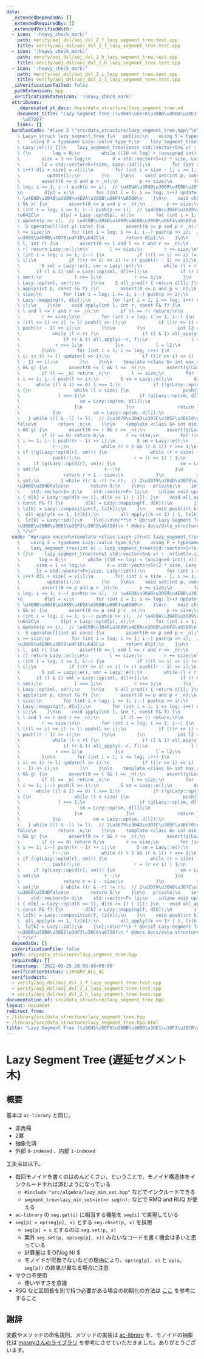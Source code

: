 ```yaml
---
data:
  _extendedDependsOn: []
  _extendedRequiredBy: []
  _extendedVerifiedWith:
  - icon: ':heavy_check_mark:'
    path: verify/aoj_dsl/aoj_dsl_2_f_lazy_segment_tree.test.cpp
    title: verify/aoj_dsl/aoj_dsl_2_f_lazy_segment_tree.test.cpp
  - icon: ':heavy_check_mark:'
    path: verify/aoj_dsl/aoj_dsl_2_h_lazy_segment_tree.test.cpp
    title: verify/aoj_dsl/aoj_dsl_2_h_lazy_segment_tree.test.cpp
  - icon: ':heavy_check_mark:'
    path: verify/aoj_dsl/aoj_dsl_2_i_lazy_segment_tree.test.cpp
    title: verify/aoj_dsl/aoj_dsl_2_i_lazy_segment_tree.test.cpp
  _isVerificationFailed: false
  _pathExtension: hpp
  _verificationStatusIcon: ':heavy_check_mark:'
  attributes:
    _deprecated_at_docs: docs/data_structure/lazy_segment_tree.md
    document_title: "Lazy Segment Tree (\u9045\u5EF6\u30BB\u30B0\u30E1\u30F3\u30C8\
      \u6728)"
    links: []
  bundledCode: "#line 2 \"src/data_structure/lazy_segment_tree.hpp\"\n\ntemplate <class\
    \ Lazy> struct lazy_segment_tree {\n   public:\n    using S = typename Lazy::value_type_S;\n\
    \    using F = typename Lazy::value_type_F;\n    lazy_segment_tree(int n) : lazy_segment_tree(std::vector<S>(n,\
    \ Lazy::e())) {}\n    lazy_segment_tree(const std::vector<S>& v) : _n((int)v.size())\
    \ {\n        log = 0;\n        while ((1U << log) < (unsigned int)(_n)) log++;\n\
    \        size = 1 << log;\n        d = std::vector<S>(2 * size, Lazy::e());\n\
    \        lz = std::vector<F>(size, Lazy::id());\n        for (int i = 0; i < _n;\
    \ i++) d[i + size] = v[i];\n        for (int i = size - 1; i >= 1; i--) {\n  \
    \          update(i);\n        }\n    }\n\n    void set(int p, const S& x) {\n\
    \        assert(0 <= p and p < _n);\n        p += size;\n        for (int i =\
    \ log; i >= 1; i--) push(p >> i);  // \u4E0A\u304B\u3089\u4E0B\u3078\u4F1D\u642C\
    \n        d[p] = x;\n        for (int i = 1; i <= log; i++) update(p >> i);  //\
    \ \u4E0B\u304B\u3089\u4E0A\u306B\u66F4\u65B0\n    }\n\n    void chset(int p, const\
    \ S& x) {\n        assert(0 <= p and p < _n);\n        p += size;\n        for\
    \ (int i = log; i >= 1; i--) push(p >> i);  // \u4E0A\u304B\u3089\u4E0B\u3078\u4F1D\
    \u642C\n        d[p] = Lazy::op(d[p], x);\n        for (int i = 1; i <= log; i++)\
    \ update(p >> i);  // \u4E0B\u304B\u3089\u4E0A\u306B\u66F4\u65B0\n    }\n\n  \
    \  S operator[](int p) const {\n        assert(0 <= p and p < _n);\n        p\
    \ += size;\n        for (int i = log; i >= 1; i--) push(p >> i);  // \u4E0A\u304B\
    \u3089\u4E0B\u3078\u4F1D\u642C\n        return d[p];\n    }\n\n    S prod(int\
    \ l, int r) {\n        assert(0 <= l and l <= r and r <= _n);\n        if (l ==\
    \ r) return Lazy::e();\n\n        l += size;\n        r += size;\n\n        for\
    \ (int i = log; i >= 1; i--) {\n            if (((l >> i) << i) != l) push(l >>\
    \ i);\n            if (((r >> i) << i) != r) push((r - 1) >> i);\n        }\n\n\
    \        S sml = Lazy::e(), smr = Lazy::e();\n        while (l < r) {\n      \
    \      if (l & 1) sml = Lazy::op(sml, d[l++]);\n            if (r & 1) smr = Lazy::op(d[--r],\
    \ smr);\n            l >>= 1;\n            r >>= 1;\n        }\n        return\
    \ Lazy::op(sml, smr);\n    }\n\n    S all_prod() { return d[1]; }\n\n    void\
    \ apply(int p, const F& f) {\n        assert(0 <= p and p < _n);\n        p +=\
    \ size;\n        for (int i = log; i >= 1; i--) push(p >> i);\n        d[p] =\
    \ Lazy::mapping(f, d[p]);\n        for (int i = 1; i <= log; i++) update(p >>\
    \ i);\n    }\n\n    void apply(int l, int r, const F& f) {\n        assert(0 <=\
    \ l and l <= r and r <= _n);\n        if (l == r) return;\n\n        l += size;\n\
    \        r += size;\n\n        for (int i = log; i >= 1; i--) {\n            if\
    \ (((l >> i) << i) != l) push(l >> i);\n            if (((r >> i) << i) != r)\
    \ push((r - 1) >> i);\n        }\n\n        {\n            int l2 = l, r2 = r;\n\
    \            while (l < r) {\n                if (l & 1) all_apply(l++, f);\n\
    \                if (r & 1) all_apply(--r, f);\n                l >>= 1;\n   \
    \             r >>= 1;\n            }\n            l = l2;\n            r = r2;\n\
    \        }\n\n        for (int i = 1; i <= log; i++) {\n            if (((l >>\
    \ i) << i) != l) update(l >> i);\n            if (((r >> i) << i) != r) update((r\
    \ - 1) >> i);\n        }\n    }\n\n    template <class G> int max_right(int l,\
    \ G& g) {\n        assert(0 <= l && l <= _n);\n        assert(g(Lazy::e()));\n\
    \        if (l == _n) return _n;\n        l += size;\n        for (int i = log;\
    \ i >= 1; i--) push(l >> i);\n        S sm = Lazy::e();\n        do {\n      \
    \      while ((l & 1) == 0) l >>= 1;\n            if (!g(Lazy::op(sm, d[l])))\
    \ {\n                while (l < size) {\n                    push(l);\n      \
    \              l <<= 1;\n                    if (g(Lazy::op(sm, d[l]))) {\n  \
    \                      sm = Lazy::op(sm, d[l]);\n                        l++;\n\
    \                    }\n                }\n                return l - size;\n\
    \            }\n            sm = Lazy::op(sm, d[l]);\n            l++;\n     \
    \   } while ((l & -l) != l);  // 2\u3079\u304D\u307E\u305F\u306F0\u306E\u3068\u304D\
    false\n        return _n;\n    }\n\n    template <class G> int min_left(int r,\
    \ G& g) {\n        assert(0 <= r && r <= _n);\n        assert(g(Lazy::e()));\n\
    \        if (r == 0) return 0;\n        r += size;\n        for (int i = log;\
    \ i >= 1; i--) push((r - 1) >> i);\n        S sm = Lazy::e();\n        do {\n\
    \            r--;\n            while (r > 1 && (r & 1)) r >>= 1;\n           \
    \ if (!g(Lazy::op(d[r], sm))) {\n                while (r < size) {\n        \
    \            push(r);\n                    r = (r << 1) | 1;\n               \
    \     if (g(Lazy::op(d[r], sm))) {\n                        sm = Lazy::op(d[r],\
    \ sm);\n                        r--;\n                    }\n                }\n\
    \                return r + 1 - size;\n            }\n            sm = Lazy::op(d[r],\
    \ sm);\n        } while ((r & -r) != r);  // 2\u3079\u304D\u307E\u305F\u306F0\u306E\
    \u3068\u304Dfalse\n        return 0;\n    }\n\n   private:\n    int _n, log, size;\n\
    \    std::vector<S> d;\n    std::vector<F> lz;\n    inline void update(int k)\
    \ { d[k] = Lazy::op(d[k << 1], d[(k << 1) | 1]); }\n    void all_apply(int k,\
    \ const F& f) {\n        d[k] = Lazy::mapping(f, d[k]);\n        if (k < size)\
    \ lz[k] = Lazy::composition(f, lz[k]);\n    }\n    void push(int k) {\n      \
    \  all_apply(k << 1, lz[k]);\n        all_apply((k << 1) | 1, lz[k]);\n      \
    \  lz[k] = Lazy::id();\n    }\n};\n\n/**\n * @brief Lazy Segment Tree (\u9045\u5EF6\
    \u30BB\u30B0\u30E1\u30F3\u30C8\u6728)\n * @docs docs/data_structure/lazy_segment_tree.md\n\
    \ */\n"
  code: "#pragma once\n\ntemplate <class Lazy> struct lazy_segment_tree {\n   public:\n\
    \    using S = typename Lazy::value_type_S;\n    using F = typename Lazy::value_type_F;\n\
    \    lazy_segment_tree(int n) : lazy_segment_tree(std::vector<S>(n, Lazy::e()))\
    \ {}\n    lazy_segment_tree(const std::vector<S>& v) : _n((int)v.size()) {\n \
    \       log = 0;\n        while ((1U << log) < (unsigned int)(_n)) log++;\n  \
    \      size = 1 << log;\n        d = std::vector<S>(2 * size, Lazy::e());\n  \
    \      lz = std::vector<F>(size, Lazy::id());\n        for (int i = 0; i < _n;\
    \ i++) d[i + size] = v[i];\n        for (int i = size - 1; i >= 1; i--) {\n  \
    \          update(i);\n        }\n    }\n\n    void set(int p, const S& x) {\n\
    \        assert(0 <= p and p < _n);\n        p += size;\n        for (int i =\
    \ log; i >= 1; i--) push(p >> i);  // \u4E0A\u304B\u3089\u4E0B\u3078\u4F1D\u642C\
    \n        d[p] = x;\n        for (int i = 1; i <= log; i++) update(p >> i);  //\
    \ \u4E0B\u304B\u3089\u4E0A\u306B\u66F4\u65B0\n    }\n\n    void chset(int p, const\
    \ S& x) {\n        assert(0 <= p and p < _n);\n        p += size;\n        for\
    \ (int i = log; i >= 1; i--) push(p >> i);  // \u4E0A\u304B\u3089\u4E0B\u3078\u4F1D\
    \u642C\n        d[p] = Lazy::op(d[p], x);\n        for (int i = 1; i <= log; i++)\
    \ update(p >> i);  // \u4E0B\u304B\u3089\u4E0A\u306B\u66F4\u65B0\n    }\n\n  \
    \  S operator[](int p) const {\n        assert(0 <= p and p < _n);\n        p\
    \ += size;\n        for (int i = log; i >= 1; i--) push(p >> i);  // \u4E0A\u304B\
    \u3089\u4E0B\u3078\u4F1D\u642C\n        return d[p];\n    }\n\n    S prod(int\
    \ l, int r) {\n        assert(0 <= l and l <= r and r <= _n);\n        if (l ==\
    \ r) return Lazy::e();\n\n        l += size;\n        r += size;\n\n        for\
    \ (int i = log; i >= 1; i--) {\n            if (((l >> i) << i) != l) push(l >>\
    \ i);\n            if (((r >> i) << i) != r) push((r - 1) >> i);\n        }\n\n\
    \        S sml = Lazy::e(), smr = Lazy::e();\n        while (l < r) {\n      \
    \      if (l & 1) sml = Lazy::op(sml, d[l++]);\n            if (r & 1) smr = Lazy::op(d[--r],\
    \ smr);\n            l >>= 1;\n            r >>= 1;\n        }\n        return\
    \ Lazy::op(sml, smr);\n    }\n\n    S all_prod() { return d[1]; }\n\n    void\
    \ apply(int p, const F& f) {\n        assert(0 <= p and p < _n);\n        p +=\
    \ size;\n        for (int i = log; i >= 1; i--) push(p >> i);\n        d[p] =\
    \ Lazy::mapping(f, d[p]);\n        for (int i = 1; i <= log; i++) update(p >>\
    \ i);\n    }\n\n    void apply(int l, int r, const F& f) {\n        assert(0 <=\
    \ l and l <= r and r <= _n);\n        if (l == r) return;\n\n        l += size;\n\
    \        r += size;\n\n        for (int i = log; i >= 1; i--) {\n            if\
    \ (((l >> i) << i) != l) push(l >> i);\n            if (((r >> i) << i) != r)\
    \ push((r - 1) >> i);\n        }\n\n        {\n            int l2 = l, r2 = r;\n\
    \            while (l < r) {\n                if (l & 1) all_apply(l++, f);\n\
    \                if (r & 1) all_apply(--r, f);\n                l >>= 1;\n   \
    \             r >>= 1;\n            }\n            l = l2;\n            r = r2;\n\
    \        }\n\n        for (int i = 1; i <= log; i++) {\n            if (((l >>\
    \ i) << i) != l) update(l >> i);\n            if (((r >> i) << i) != r) update((r\
    \ - 1) >> i);\n        }\n    }\n\n    template <class G> int max_right(int l,\
    \ G& g) {\n        assert(0 <= l && l <= _n);\n        assert(g(Lazy::e()));\n\
    \        if (l == _n) return _n;\n        l += size;\n        for (int i = log;\
    \ i >= 1; i--) push(l >> i);\n        S sm = Lazy::e();\n        do {\n      \
    \      while ((l & 1) == 0) l >>= 1;\n            if (!g(Lazy::op(sm, d[l])))\
    \ {\n                while (l < size) {\n                    push(l);\n      \
    \              l <<= 1;\n                    if (g(Lazy::op(sm, d[l]))) {\n  \
    \                      sm = Lazy::op(sm, d[l]);\n                        l++;\n\
    \                    }\n                }\n                return l - size;\n\
    \            }\n            sm = Lazy::op(sm, d[l]);\n            l++;\n     \
    \   } while ((l & -l) != l);  // 2\u3079\u304D\u307E\u305F\u306F0\u306E\u3068\u304D\
    false\n        return _n;\n    }\n\n    template <class G> int min_left(int r,\
    \ G& g) {\n        assert(0 <= r && r <= _n);\n        assert(g(Lazy::e()));\n\
    \        if (r == 0) return 0;\n        r += size;\n        for (int i = log;\
    \ i >= 1; i--) push((r - 1) >> i);\n        S sm = Lazy::e();\n        do {\n\
    \            r--;\n            while (r > 1 && (r & 1)) r >>= 1;\n           \
    \ if (!g(Lazy::op(d[r], sm))) {\n                while (r < size) {\n        \
    \            push(r);\n                    r = (r << 1) | 1;\n               \
    \     if (g(Lazy::op(d[r], sm))) {\n                        sm = Lazy::op(d[r],\
    \ sm);\n                        r--;\n                    }\n                }\n\
    \                return r + 1 - size;\n            }\n            sm = Lazy::op(d[r],\
    \ sm);\n        } while ((r & -r) != r);  // 2\u3079\u304D\u307E\u305F\u306F0\u306E\
    \u3068\u304Dfalse\n        return 0;\n    }\n\n   private:\n    int _n, log, size;\n\
    \    std::vector<S> d;\n    std::vector<F> lz;\n    inline void update(int k)\
    \ { d[k] = Lazy::op(d[k << 1], d[(k << 1) | 1]); }\n    void all_apply(int k,\
    \ const F& f) {\n        d[k] = Lazy::mapping(f, d[k]);\n        if (k < size)\
    \ lz[k] = Lazy::composition(f, lz[k]);\n    }\n    void push(int k) {\n      \
    \  all_apply(k << 1, lz[k]);\n        all_apply((k << 1) | 1, lz[k]);\n      \
    \  lz[k] = Lazy::id();\n    }\n};\n\n/**\n * @brief Lazy Segment Tree (\u9045\u5EF6\
    \u30BB\u30B0\u30E1\u30F3\u30C8\u6728)\n * @docs docs/data_structure/lazy_segment_tree.md\n\
    \ */\n"
  dependsOn: []
  isVerificationFile: false
  path: src/data_structure/lazy_segment_tree.hpp
  requiredBy: []
  timestamp: '2022-08-25 20:59:48+09:00'
  verificationStatus: LIBRARY_ALL_AC
  verifiedWith:
  - verify/aoj_dsl/aoj_dsl_2_f_lazy_segment_tree.test.cpp
  - verify/aoj_dsl/aoj_dsl_2_i_lazy_segment_tree.test.cpp
  - verify/aoj_dsl/aoj_dsl_2_h_lazy_segment_tree.test.cpp
documentation_of: src/data_structure/lazy_segment_tree.hpp
layout: document
redirect_from:
- /library/src/data_structure/lazy_segment_tree.hpp
- /library/src/data_structure/lazy_segment_tree.hpp.html
title: "Lazy Segment Tree (\u9045\u5EF6\u30BB\u30B0\u30E1\u30F3\u30C8\u6728)"
---
```

# Lazy Segment Tree (遅延セグメント木)

## 概要

基本は `ac-library` と同じ。

- 非再帰
- 2冪
- 抽象化済
- 外部 `0-indexed` 、内部 `1-indexed`


工夫点は以下。

- 毎回モノイドを書くのはめんどくさい、ということで、モノイド構造体をインクルードすれば済むようになっている
    - `#include "src/algebra/lazy_min_set.hpp"` などでインクルードできる
    - `segment_tree<lazy_min_set<int>> seg(n);` などで RMQ and RUQ が使える
- `ac-library` の `seg.get(i)` に相当する機能を `seg[i]` で実現している
- `seg[p] = op(seg[p], x)` とする `seg.chset(p, x)` を採用
    - `seg[p] = x` とするのは `seg.set(p, x)`
    - 案外 `seg.set(p, op(seg[p], x))` みたいなコードを書く機会は多いと思っている
    - 計算量は $ O(\log N) $
    - モノイドが可換でないなどの理由により、`op(seg[p], x)` と `op(x, seg[p])` の結果が異なる場合に注意
- マクロ不使用
    - 使いやすさを意識
- RSQ など区間長を別で持つ必要がある場合の初期化の方法は [ここ](https://ruthen71.github.io/rcpl/verify/aoj_dsl/aoj_dsl_2_i_lazy_segment_tree.test.cpp) を参考にすること

## 謝辞

変数やメソッドの命名規則、メソッドの実装は [ac-library](https://github.com/atcoder/ac-library/blob/master/atcoder/segtree.hpp) を、モノイドの抽象化は [maspyさんのライブラリ](https://github.com/maspypy/library/blob/main/ds/segtree.hpp) を参考にさせていただきました。ありがとうございます。

